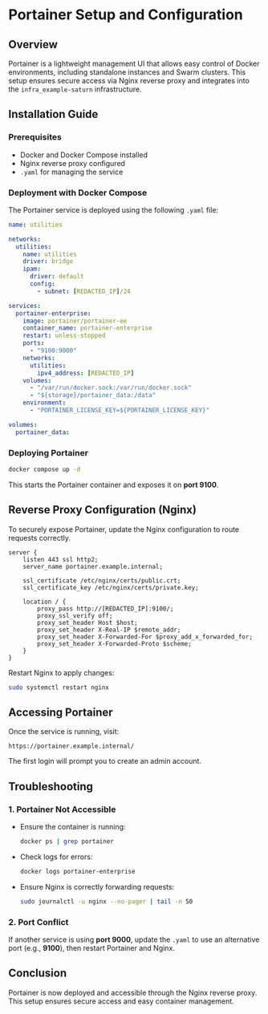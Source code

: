 # Portainer Setup and Configuration

## Overview
Portainer is a lightweight management UI that allows easy control of Docker environments, including standalone instances and Swarm clusters. This setup ensures secure access via Nginx reverse proxy and integrates into the `infra_example-saturn` infrastructure.

## Installation Guide
### Prerequisites
- Docker and Docker Compose installed
- Nginx reverse proxy configured
- `.yaml` for managing the service

### Deployment with Docker Compose
The Portainer service is deployed using the following `.yaml` file:

```yaml
name: utilities

networks:
  utilities:
    name: utilities
    driver: bridge
    ipam:
      driver: default
      config:
        - subnet: [REDACTED_IP]/24

services:
  portainer-enterprise:
    image: portainer/portainer-ee
    container_name: portainer-enterprise
    restart: unless-stopped
    ports:
      - "9100:9000"
    networks:
      utilities:
        ipv4_address: [REDACTED_IP]
    volumes:
      - "/var/run/docker.sock:/var/run/docker.sock"
      - "${storage}/portainer_data:/data"
    environment:
      - "PORTAINER_LICENSE_KEY=${PORTAINER_LICENSE_KEY}"

volumes:
  portainer_data:
```

### Deploying Portainer
```sh
docker compose up -d
```
This starts the Portainer container and exposes it on **port 9100**.

## Reverse Proxy Configuration (Nginx)
To securely expose Portainer, update the Nginx configuration to route requests correctly.

```nginx
server {
    listen 443 ssl http2;
    server_name portainer.example.internal;

    ssl_certificate /etc/nginx/certs/public.crt;
    ssl_certificate_key /etc/nginx/certs/private.key;

    location / {
        proxy_pass http://[REDACTED_IP]:9100/;
        proxy_ssl_verify off;
        proxy_set_header Host $host;
        proxy_set_header X-Real-IP $remote_addr;
        proxy_set_header X-Forwarded-For $proxy_add_x_forwarded_for;
        proxy_set_header X-Forwarded-Proto $scheme;
    }
}
```

Restart Nginx to apply changes:
```sh
sudo systemctl restart nginx
```

## Accessing Portainer
Once the service is running, visit:
```
https://portainer.example.internal/
```

The first login will prompt you to create an admin account.

## Troubleshooting
### 1. Portainer Not Accessible
- Ensure the container is running:
  ```sh
  docker ps | grep portainer
  ```
- Check logs for errors:
  ```sh
  docker logs portainer-enterprise
  ```
- Ensure Nginx is correctly forwarding requests:
  ```sh
  sudo journalctl -u nginx --no-pager | tail -n 50
  ```

### 2. Port Conflict
If another service is using **port 9000**, update the `.yaml` to use an alternative port (e.g., **9100**), then restart Portainer and Nginx.

## Conclusion
Portainer is now deployed and accessible through the Nginx reverse proxy. This setup ensures secure access and easy container management.

